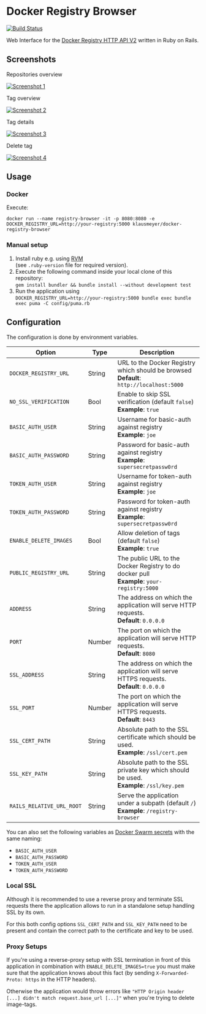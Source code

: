 # Docker Registry Browser

[![Build Status](https://travis-ci.org/klausmeyer/docker-registry-browser.svg?branch=master)](https://travis-ci.org/klausmeyer/docker-registry-browser)

Web Interface for the [Docker Registry HTTP API V2](https://docs.docker.com/registry/spec/api/) written in Ruby on Rails.

## Screenshots

Repositories overview

[![Screenshot 1](https://github.com/klausmeyer/docker-registry-browser/raw/master/docs/screenshot1_thumb.png "Screenshot 1")](https://github.com/klausmeyer/docker-registry-browser/raw/master/docs/screenshot1.png)

Tag overview

[![Screenshot 2](https://github.com/klausmeyer/docker-registry-browser/raw/master/docs/screenshot2_thumb.png "Screenshot 2")](https://github.com/klausmeyer/docker-registry-browser/raw/master/docs/screenshot2.png)

Tag details

[![Screenshot 3](https://github.com/klausmeyer/docker-registry-browser/raw/master/docs/screenshot3_thumb.png "Screenshot 3")](https://github.com/klausmeyer/docker-registry-browser/raw/master/docs/screenshot3.png)

Delete tag

[![Screenshot 4](https://github.com/klausmeyer/docker-registry-browser/raw/master/docs/screenshot4_thumb.png "Screenshot 4")](https://github.com/klausmeyer/docker-registry-browser/raw/master/docs/screenshot4.png)

## Usage

### Docker

Execute:

```
docker run --name registry-browser -it -p 8080:8080 -e DOCKER_REGISTRY_URL=http://your-registry:5000 klausmeyer/docker-registry-browser
```

### Manual setup

1. Install ruby e.g. using [RVM](http://rvm.io)<br>(see `.ruby-version` file for required version).
2. Execute the following command inside your local clone of this repository:<br>`gem install bundler && bundle install --without development test`
3. Run the application using<br>`DOCKER_REGISTRY_URL=http://your-registry:5000 bundle exec bundle exec puma -C config/puma.rb`

## Configuration

The configuration is done by environment variables.

| Option                     | Type   | Description                                                                                    |
| -------------------------- | ------ | ---------------------------------------------------------------------------------------------- |
| `DOCKER_REGISTRY_URL`      | String | URL to the Docker Registry which should be browsed<br>**Default**: `http://localhost:5000`     |
| `NO_SSL_VERIFICATION`      | Bool   | Enable to skip SSL verification (default `false`)<br>**Example**: `true`                       |
| `BASIC_AUTH_USER`          | String | Username for basic-auth against registry<br>**Example**: `joe`                                 |
| `BASIC_AUTH_PASSWORD`      | String | Password for basic-auth against registry<br>**Example**: `supersecretpassw0rd`                 |
| `TOKEN_AUTH_USER`          | String | Username for token-auth against registry<br>**Example**: `joe`                                 |
| `TOKEN_AUTH_PASSWORD`      | String | Password for token-auth against registry<br>**Example**: `supersecretpassw0rd`                 |
| `ENABLE_DELETE_IMAGES`     | Bool   | Allow deletion of tags (default `false`)<br>**Example**: `true`                                |
| `PUBLIC_REGISTRY_URL`      | String | The public URL to the Docker Registry to do docker pull<br>**Example**: `your-registry:5000`   |
| `ADDRESS`                  | String | The address on which the application will serve HTTP requests.<br>**Default**: `0.0.0.0`       |
| `PORT`                     | Number | The port on which the application will serve HTTP requests.<br>**Default**: `8080`             |
| `SSL_ADDRESS`              | String | The address on which the application will serve HTTPS requests.<br>**Default**: `0.0.0.0`      |
| `SSL_PORT`                 | Number | The port on which the application will serve HTTPS requests.<br>**Default**: `8443`            |
| `SSL_CERT_PATH`            | String | Absolute path to the SSL certificate which should be used.<br>**Example**: `/ssl/cert.pem`     |
| `SSL_KEY_PATH`             | String | Absolute path to the SSL private key which should be used.<br>**Example**: `/ssl/key.pem`      |
| `RAILS_RELATIVE_URL_ROOT ` | String | Serve the application under a subpath (default `/`)<br>**Example**: `/registry-browser`        |

You can also set the following variables as [Docker Swarm secrets](https://docs.docker.com/engine/swarm/secrets/) with the same naming:

* `BASIC_AUTH_USER`
* `BASIC_AUTH_PASSWORD`
* `TOKEN_AUTH_USER`
* `TOKEN_AUTH_PASSWORD`

### Local SSL

Although it is recommended to use a reverse proxy and terminate SSL requests there the application allows to run in a standalone setup handling SSL by its own.

For this both config options `SSL_CERT_PATH` and `SSL_KEY_PATH` need to be present and contain the correct path to the certificate and key to be used.

### Proxy Setups

If you're using a reverse-proxy setup with SSL termination in front of this application in combination with `ENABLE_DELETE_IMAGES=true` you must make sure that the application knows about this fact (by sending `X-Forwarded-Proto: https` in the HTTP headers).

Otherwise the application would throw errors like `"HTTP Origin header [...] didn't match request.base_url [...]"` when you're trying to delete image-tags.
